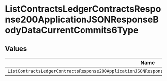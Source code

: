 # ListContractsLedgerContractsResponse200ApplicationJSONResponseBodyDataCurrentCommits6Type


## Values

| Name                                                                                                             | Value                                                                                                            |
| ---------------------------------------------------------------------------------------------------------------- | ---------------------------------------------------------------------------------------------------------------- |
| `ListContractsLedgerContractsResponse200ApplicationJSONResponseBodyDataCurrentCommits6TypePrepaidCommitCredited` | PREPAID_COMMIT_CREDITED                                                                                          |